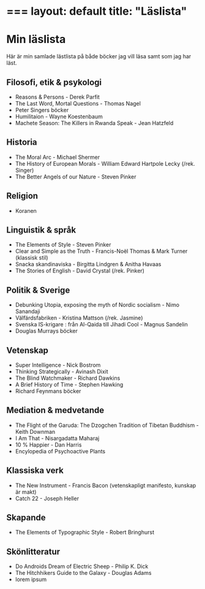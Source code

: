 ===
layout: default
title: "Läslista"
===
# Min läslista
Här är min samlade lästlista på både böcker jag vill läsa samt som jag har läst.
## Filosofi, etik & psykologi
* Reasons & Persons - Derek Parfit
* The Last Word, Mortal Questions - Thomas Nagel
* Peter Singers böcker
* Humilitaion - Wayne Koestenbaum
* Machete Season: The Killers in Rwanda Speak - Jean Hatzfeld
## Historia
* The Moral Arc - Michael Shermer
* The History of European Morals - William Edward Hartpole Lecky (/rek. Singer)
* The Better Angels of our Nature - Steven Pinker
## Religion
* Koranen
## Linguistik & språk
* The Elements of Style - Steven Pinker
* Clear and Simple as the Truth - Francis-Noël Thomas & Mark Turner (klassisk stil)
* Snacka skandinaviska - Birgitta Lindgren & Anitha Havaas
* The Stories of English - David Crystal (/rek. Pinker)
## Politik & Sverige
* Debunking Utopia, exposing the myth of Nordic socialism - Nimo Sanandaji
* Välfärdsfabriken - Kristina Mattson (/rek. Jasmine)
* Svenska IS-krigare : från Al-Qaida till Jihadi Cool - Magnus Sandelin
* Douglas Murrays böcker
## Vetenskap
* Super Intelligence - Nick Bostrom
* Thinking Strategically - Avinash Dixit
* The Blind Watchmaker - Richard Dawkins
* A Brief History of Time - Stephen Hawking
* Richard Feynmans böcker
## Mediation & medvetande
* The Flight of the Garuda: The Dzogchen Tradition of Tibetan Buddhism - Keith Downman
* I Am That - Nisargadatta Maharaj
* 10 % Happier - Dan Harris
* Encylopedia of Psychoactive Plants
## Klassiska verk
* The New Instrument - Francis Bacon (vetenskapligt manifesto, kunskap är makt)
* Catch 22 - Joseph Heller
## Skapande
* The Elements of Typographic Style - Robert Bringhurst
## Skönlitteratur
* Do Androids Dream of Electric Sheep - Philip K. Dick
* The Hitchhikers Guide to the Galaxy - Douglas Adams
* lorem ipsum
